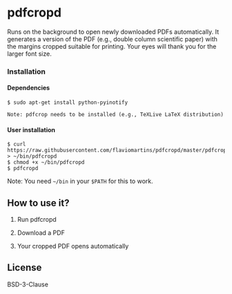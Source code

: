 # pdfcropd

Runs on the background to open newly downloaded PDFs automatically.
It generates a version of the PDF (e.g., double column scientific paper) with the margins cropped suitable for printing.
Your eyes will thank you for the larger font size.

### Installation

#### Dependencies

    $ sudo apt-get install python-pyinotify
    
    Note: pdfcrop needs to be installed (e.g., TeXLive LaTeX distribution)
    
#### User installation

    $ curl https://raw.githubusercontent.com/flaviomartins/pdfcropd/master/pdfcropd > ~/bin/pdfcropd
    $ chmod +x ~/bin/pdfcropd
    $ pdfcropd

Note: You need `~/bin` in your `$PATH` for this to work.

## How to use it?

1. Run pdfcropd

2. Download a PDF

3. Your cropped PDF opens automatically

## License

BSD-3-Clause